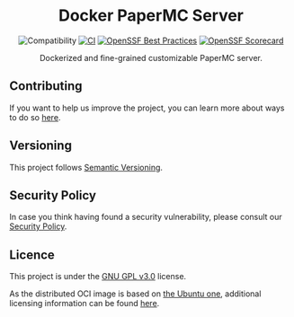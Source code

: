 <h1 align="center">Docker PaperMC Server</h1>

<div align="center">

![Compatibility](https://img.shields.io/badge/PaperMC_Support-v1.21.4-blue)
[![CI](https://github.com/Djaytan/docker-papermc-server/actions/workflows/ci.yml/badge.svg?branch=main)](https://github.com/Djaytan/docker-papermc-server/actions/workflows/ci.yml)
[![OpenSSF Best Practices](https://www.bestpractices.dev/projects/10360/badge)](https://www.bestpractices.dev/projects/10360)
[![OpenSSF Scorecard](https://api.securityscorecards.dev/projects/github.com/Djaytan/docker-papermc-server/badge)](https://securityscorecards.dev/viewer/?uri=github.com/Djaytan/docker-papermc-server)

Dockerized and fine-grained customizable PaperMC server.

</div>

## Contributing

If you want to help us improve the project, you can learn more about ways to do so [here](docs/CONTRIBUTING.md).

## Versioning

This project follows [Semantic Versioning](http://semver.org/).

## Security Policy

In case you think having found a security vulnerability, please consult
our [Security Policy](docs/SECURITY.md).

## Licence

This project is under the [GNU GPL v3.0](https://www.gnu.org/licenses/gpl-3.0.html) license.

As the distributed OCI image is based on [the Ubuntu one](https://hub.docker.com/_/ubuntu), additional licensing information can be
found [here](https://ubuntu.com/legal/intellectual-property-policy).
